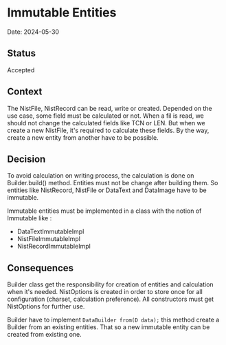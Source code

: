 # Immutable Entities
Date: 2024-05-30

## Status
Accepted

## Context
The NistFile, NistRecord can be read, write or created.
Depended on the use case, some field must be calculated or not.
When a fil is read, we should not change the calculated fields like TCN or LEN.
But when we create a new NistFile, it's required to calculate these fields.
By the way, create a new entity from another have to be possible.

## Decision
To avoid calculation on writing process, the calculation is done on Builder.build() method.
Entities must not be change after building them.
So entities like NistRecord, NistFile or DataText and DataImage have to be immutable.

Immutable entities must be implemented in a class with the notion of Immutable like :
- DataTextImmutableImpl
- NistFileImmutableImpl
- NistRecordImmutableImpl

## Consequences
Builder class get the responsibility for creation of entities and calculation when it's needed.
NistOptions is created in order to store once for all configuration (charset, calculation preference).
All constructors must get NistOptions for further use.

Builder have to implement `DataBuilder from(D data);` this method create a Builder from an existing entities.
That so a new immutable entity can be created from existing one.
